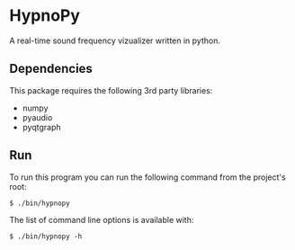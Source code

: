 # HypnoPy

A real-time sound frequency vizualizer written in python.

## Dependencies

This package requires the following 3rd party libraries:

* numpy
* pyaudio
* pyqtgraph

## Run

To run this program you can run the following command from the project's root:

    $ ./bin/hypnopy

The list of command line options is available with:

    $ ./bin/hypnopy -h
